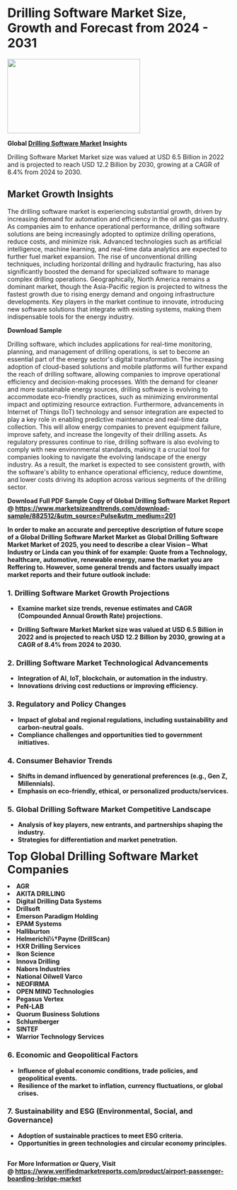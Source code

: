 <H1>Drilling Software Market Size, Growth and Forecast from 2024 - 2031</H1><img class="aligncenter size-medium wp-image-584254" src="https://thirdeyenews.in/wp-content/uploads/2024/09/Global-Market-Research-300x168.jpeg" alt="" width="300" height="168" /><p><strong>Global&nbsp;<a href="https://www.marketsizeandtrends.com/download-sample/882512/&amp;utm_source=Pulse&amp;utm_medium=201">Drilling Software Market</a> Insights</strong></p><p>Drilling Software Market Market size was valued at USD 6.5 Billion in 2022 and is projected to reach USD 12.2 Billion by 2030, growing at a CAGR of 8.4% from 2024 to 2030.</p><p><h2>Market Growth Insights</h2> <p>The drilling software market is experiencing substantial growth, driven by increasing demand for automation and efficiency in the oil and gas industry. As companies aim to enhance operational performance, drilling software solutions are being increasingly adopted to optimize drilling operations, reduce costs, and minimize risk. Advanced technologies such as artificial intelligence, machine learning, and real-time data analytics are expected to further fuel market expansion. The rise of unconventional drilling techniques, including horizontal drilling and hydraulic fracturing, has also significantly boosted the demand for specialized software to manage complex drilling operations. Geographically, North America remains a dominant market, though the Asia-Pacific region is projected to witness the fastest growth due to rising energy demand and ongoing infrastructure developments. Key players in the market continue to innovate, introducing new software solutions that integrate with existing systems, making them indispensable tools for the energy industry.</p> <p><strong>Download Sample</strong></p> <p>Drilling software, which includes applications for real-time monitoring, planning, and management of drilling operations, is set to become an essential part of the energy sector's digital transformation. The increasing adoption of cloud-based solutions and mobile platforms will further expand the reach of drilling software, allowing companies to improve operational efficiency and decision-making processes. With the demand for cleaner and more sustainable energy sources, drilling software is evolving to accommodate eco-friendly practices, such as minimizing environmental impact and optimizing resource extraction. Furthermore, advancements in Internet of Things (IoT) technology and sensor integration are expected to play a key role in enabling predictive maintenance and real-time data collection. This will allow energy companies to prevent equipment failure, improve safety, and increase the longevity of their drilling assets. As regulatory pressures continue to rise, drilling software is also evolving to comply with new environmental standards, making it a crucial tool for companies looking to navigate the evolving landscape of the energy industry. As a result, the market is expected to see consistent growth, with the software's ability to enhance operational efficiency, reduce downtime, and lower costs driving its adoption across various segments of the drilling sector.</p> <p><strong></p><p><span class=""><strong>Download Full PDF Sample Copy of Global Drilling Software Market Report</strong> @ <a href="https://www.marketsizeandtrends.com/download-sample/882512/&amp;utm_source=Pulse&amp;utm_medium=201" target="_blank">https://www.marketsizeandtrends.com/download-sample/882512/&amp;utm_source=Pulse&amp;utm_medium=201</a></span></p><p>In order to make an accurate and perceptive description of future scope of a Global&nbsp;Drilling Software Market Market as Global&nbsp;Drilling Software Market Market of 2025, you need to describe a clear Vision &ndash; What Industry or Linda can you think of for example: Quote from a Technology, healthcare, automotive, renewable energy, name the market you are Reffering to. However, some general trends and factors usually impact market reports and their future outlook include:</p><h3>1.&nbsp;<strong>Drilling Software Market Growth Projections</strong></h3><ul><li>Examine market size trends, revenue estimates and CAGR (Compounded Annual Growth Rate) projections.</li><li><p>Drilling Software Market Market size was valued at USD 6.5 Billion in 2022 and is projected to reach USD 12.2 Billion by 2030, growing at a CAGR of 8.4% from 2024 to 2030.</p></li></ul><h3>2.&nbsp;<strong>Drilling Software Market Technological Advancements</strong></h3><ul><li>Integration of AI, IoT, blockchain, or automation in the industry.</li><li>Innovations driving cost reductions or improving efficiency.</li></ul><h3>3.&nbsp;<strong>Regulatory and Policy Changes</strong></h3><ul><li>Impact of global and regional regulations, including sustainability and carbon-neutral goals.</li><li>Compliance challenges and opportunities tied to government initiatives.</li></ul><h3>4.&nbsp;<strong>Consumer Behavior Trends</strong></h3><ul><li>Shifts in demand influenced by generational preferences (e.g., Gen Z, Millennials).</li><li>Emphasis on eco-friendly, ethical, or personalized products/services.</li></ul><h3>5.&nbsp;<strong>Global Drilling Software Market Competitive Landscape</strong></h3><ul><li>Analysis of key players, new entrants, and partnerships shaping the industry.</li><li>Strategies for differentiation and market penetration.</li></ul><p data-pm-slice="1 1 []"><span style="color: inherit; font-family: inherit; font-size: 25px;">Top Global Drilling Software Market Companies</span></p><div class="" data-test-id=""><p><li>AGR</li><li> AKITA DRILLING</li><li> Digital Drilling Data Systems</li><li> Drillsoft</li><li> Emerson Paradigm Holding</li><li> EPAM Systems</li><li> Halliburton</li><li> Helmerichï¼†Payne (DrillScan)</li><li> HXR Drilling Services</li><li> Ikon Science</li><li> Innova Drilling</li><li> Nabors Industries</li><li> National Oilwell Varco</li><li> NEOFIRMA</li><li> OPEN MIND Technologies</li><li> Pegasus Vertex</li><li> PeN-LAB</li><li> Quorum Business Solutions</li><li> Schlumberger</li><li> SINTEF</li><li> Warrior Technology Services</li></p></div><h3>6.&nbsp;<strong>Economic and Geopolitical Factors</strong></h3><ul><li>Influence of global economic conditions, trade policies, and geopolitical events.</li><li>Resilience of the market to inflation, currency fluctuations, or global crises.</li></ul><h3>7.&nbsp;<strong>Sustainability and ESG (Environmental, Social, and Governance)</strong></h3><ul><li>Adoption of sustainable practices to meet ESG criteria.</li><li>Opportunities in green technologies and circular economy principles.</li></ul><h2><strong style="font-size: 14px;">For More Information or Query, Visit @&nbsp;</strong><a style="background-color: #ffffff; font-size: 14px;" href="https://www.marketsizeandtrends.com/report/drilling-software-market/" target="_blank">https://www.verifiedmarketreports.com/product/airport-passenger-boarding-bridge-market</a></h2>
